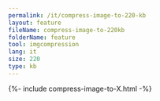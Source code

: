 ```yaml
---
permalink: /it/compress-image-to-220-kb
layout: feature
fileName: compress-image-to-220kb
folderName: feature
tool: imgcompression
lang: it
size: 220
type: kb
---
```


{%- include compress-image-to-X.html -%}
